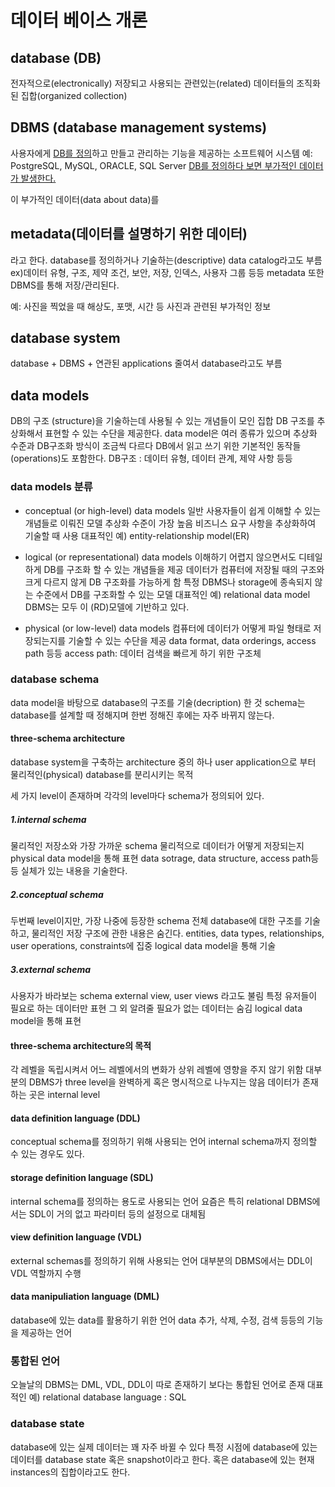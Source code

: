 # 데이터 베이스 개론

## database (DB)
전자적으로(electronically) 저장되고 사용되는
관련있는(related) 데이터들의 조직화된 집합(organized collection)

## DBMS (database management systems)
사용자에게 <u>DB를 정의</u>하고 만들고 관리하는 기능을 제공하는 소프트웨어 시스템
예: PostgreSQL, MySQL, ORACLE, SQL Server
<u>DB를 정의하다 보면 부가적인 데이터가 발생한다.</u>

이 부가적인 데이터(data about data)를

## metadata(데이터를 설명하기 위한 데이터)
라고 한다.
database를 정의하거나 기술하는(descriptive) data
catalog라고도 부름
ex)데이터 유형, 구조, 제약 조건, 보안, 저장, 인덱스, 사용자 그룹 등등
metadata 또한 DBMS를 통해 저장/관리된다.

예: 사진을 찍었을 때 해상도, 포맷, 시간 등 사진과 관련된 부가적인 정보

## database system
database + DBMS + 연관된 applications
줄여서 database라고도 부름

## data models
DB의 구조 (structure)을 기술하는데 사용될 수 있는 개념들이 모인 집합
DB 구조를 추상화해서 표현할 수 있는 수단을 제공한다.
data model은 여러 종류가 있으며 추상화 수준과 DB구조화 방식이 조금씩 다르다
DB에서 읽고 쓰기 위한 기본적인 동작들(operations)도 포함한다.
DB구조 : 데이터 유형, 데이터 관계, 제약 사항 등등

### data models 분류
- conceptual (or high-level) data models
  일반 사용자들이 쉽게 이해할 수 있는 개념들로 이뤄진 모델
  추상화 수준이 가장 높음
  비즈니스 요구 사항을 추상화하여 기술할 때 사용
  대표적인 예) entity-relationship model(ER)
  
- logical (or representational) data models
  이해하기 어렵지 않으면서도 디테일하게 DB를 구조화 할 수 있는 개념들을 제공
  데이터가 컴퓨터에 저장될 때의 구조와 크게 다르지 않게 DB 구조화를 가능하게 함
  특정 DBMS나 storage에 종속되지 않는 수준에서 DB를 구조화할 수 있는 모델
  대표적인 예) relational data model
  DBMS는 모두 이 (RD)모델에 기반하고 있다.
  
- physical (or low-level) data models
  컴퓨터에 데이터가 어떻게 파일 형태로 저장되는지를 기술할 수 있는 수단을 제공
  data format, data orderings, access path 등등
  access path: 데이터 검색을 빠르게 하기 위한 구조체
  
### database schema
data model을 바탕으로 database의 구조를 기술(decription) 한 것
schema는 database를 설계할 때 정해지며 한번 정해진 후에는 자주 바뀌지 않는다.

#### three-schema architecture
database system을 구축하는 architecture 중의 하나
user application으로 부터 물리적인(physical) database를 분리시키는 목적

세 가지 level이 존재하며 각각의 level마다 schema가 정의되어 있다.
##### 1.internal schema
물리적인 저장소와 가장 가까운 schema
물리적으로 데이터가 어떻게 저장되는지 physical data model을 통해 표현
data sotrage, data structure, access path등등 실체가 있는 내용을 기술한다.

##### 2.conceptual schema
두번째 level이지만, 가장 나중에 등장한 schema
전체 database에 대한 구조를 기술하고, 물리적인 저장 구조에 관한 내용은 숨긴다.
entities, data types, relationships, user operations, constraints에 집중
logical data model을 통해 기술

##### 3.external schema
사용자가 바라보는 schema
external view, user views 라고도 불림
특정 유저들이 필요로 하는 데이터만 표현
그 외 알려줄 필요가 없는 데이터는 숨김
logical data model을 통해 표현

#### three-schema architecture의 목적
각 레벨을 독립시켜서 어느 레벨에서의 변화가 상위 레벨에 영향을 주지 않기 위함
대부분의 DBMS가 three level을 완벽하게 혹은 명시적으로 나누지는 않음
데이터가 존재하는 곳은 internal level

#### data definition language (DDL)
conceptual schema를 정의하기 위해 사용되는 언어
internal schema까지 정의할 수 있는 경우도 있다.

#### storage definition language (SDL)
internal schema를 정의하는 용도로 사용되는 언어
요즘은 특히 relational DBMS에서는 SDL이 거의 없고 파라미터 등의 설정으로 대체됨

#### view definition language (VDL)
external schemas를 정의하기 위해 사용되는 언어
대부분의 DBMS에서는 DDL이 VDL 역할까지 수행

#### data manipuliation language (DML)
database에 있는 data를 활용하기 위한 언어
data 추가, 삭제, 수정, 검색 등등의 기능을 제공하는 언어

### 통합된 언어
오늘날의 DBMS는 DML, VDL, DDL이 따로 존재하기 보다는 통합된 언어로 존재
대표적인 예) relational database language : SQL

### database state
database에 있는 실제 데이터는 꽤 자주 바뀔 수 있다
특정 시점에 database에 있는 데이터를 database state 혹은 snapshot이라고 한다.
혹은 database에 있는 현재 instances의 집합이라고도 한다.

